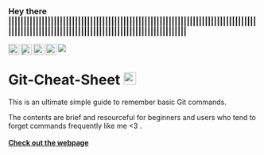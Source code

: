 <br>
<br>

### Hey there |||||||||||||||||||||||||||||||||||||||||||||||||||||||||||||||||||||||||||||||||||||||||||||||||||||||||||||||||||||||||||||||||||||||||||||
<a href="https://discord.com/channels/@me">
  <img align="left" alt="Himanshu's Discord" width="22px" src="https://raw.githubusercontent.com/peterthehan/peterthehan/master/assets/discord.svg" />
</a>
<a href="--------------------">
  <img align="left" alt=" | Twitter" width="22px" src="https://raw.githubusercontent.com/peterthehan/peterthehan/master/assets/twitter.svg" />
</a>
<a href="https://www.linkedin.com/in/himanshu-rathore-537885202/">
  <img align="left" alt="Himanshu's LinkedIN" width="22px" src="https://raw.githubusercontent.com/peterthehan/peterthehan/master/assets/linkedin.svg" />
</a>
<a href="https://open.spotify.com/user/31zeqffddar3axjbc4koafautcgq?si=y-OSp3gSRcSjPhdb7T5Fgw">
  <img align="left" alt="Himanshu's Spotify" width="22px" src="https://raw.githubusercontent.com/peterthehan/peterthehan/master/assets/spotify.svg" />
</a>

![](https://visitor-badge.glitch.me/badge?page_id=heyhimansh.gitcheatsheet)

# Git-Cheat-Sheet <img src="https://media.giphy.com/media/hvRJCLFzcasrR4ia7z/giphy.gif" width="25px">
This is an ultimate simple guide to remember basic Git commands.

The contents are brief and resourceful for beginners and users who tend to forget commands frequently like me <3 .
<br>
<br>
<a href="https://heyhimansh.github.io/gitcheatsheet/"><b>Check out the webpage</b></a>

